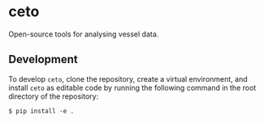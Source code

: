 # ceto

Open-source tools for analysing vessel data.

## Development

To develop `ceto`, clone the repository, create a virtual environment, and install `ceto` as editable code by running the following command in the root directory of the repository:

```
$ pip install -e .
```

